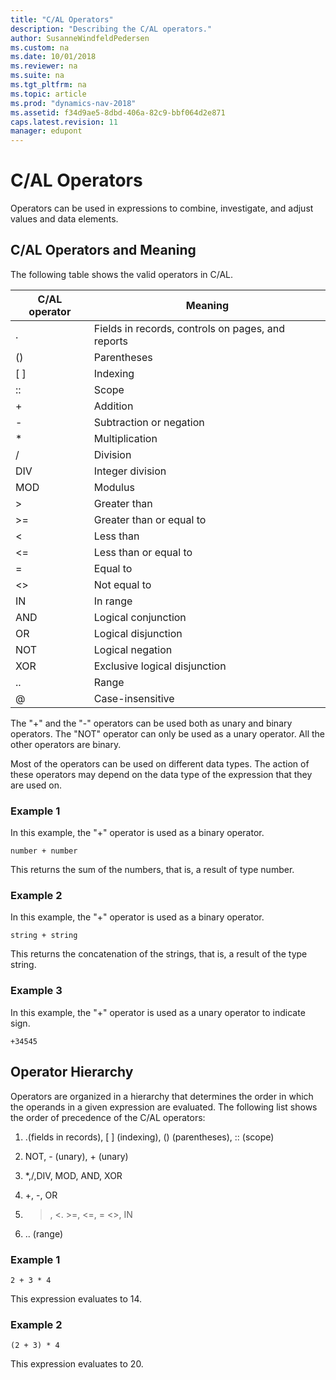 ```yaml
---
title: "C/AL Operators"
description: "Describing the C/AL operators."
author: SusanneWindfeldPedersen
ms.custom: na
ms.date: 10/01/2018
ms.reviewer: na
ms.suite: na
ms.tgt_pltfrm: na
ms.topic: article
ms.prod: "dynamics-nav-2018"
ms.assetid: f34d9ae5-8dbd-406a-82c9-bbf064d2e871
caps.latest.revision: 11
manager: edupont
---
```

# C/AL Operators
Operators can be used in expressions to combine, investigate, and adjust values and data elements.  

## C/AL Operators and Meaning  
 The following table shows the valid operators in C/AL.  

|C/AL operator|Meaning|  
|--------------------|-------------|  
|.|Fields in records, controls on pages, and reports|  
|()|Parentheses|  
|\[ \]|Indexing|  
|::|Scope|  
|+|Addition|  
|-|Subtraction or negation|  
|*|Multiplication|  
|/|Division|  
|DIV|Integer division|  
|MOD|Modulus|  
|>|Greater than|  
|>=|Greater than or equal to|  
|<|Less than|  
|<=|Less than or equal to|  
|=|Equal to|  
|<>|Not equal to|  
|IN|In range|  
|AND|Logical conjunction|  
|OR|Logical disjunction|  
|NOT|Logical negation|  
|XOR|Exclusive logical disjunction|  
|..|Range|  
|@|Case-insensitive|  

 The "+" and the "-" operators can be used both as unary and binary operators. The "NOT" operator can only be used as a unary operator. All the other operators are binary.  

 Most of the operators can be used on different data types. The action of these operators may depend on the data type of the expression that they are used on.  

### Example 1  
 In this example, the "+" operator is used as a binary operator.  

```  
number + number  
```  

 This returns the sum of the numbers, that is, a result of type number.  

### Example 2  
 In this example, the "+" operator is used as a binary operator.  

```  
string + string  
```  

 This returns the concatenation of the strings, that is, a result of the type string.  

### Example 3  
 In this example, the "+" operator is used as a unary operator to indicate sign.  

```  
+34545  
```  

## Operator Hierarchy  
 Operators are organized in a hierarchy that determines the order in which the operands in a given expression are evaluated. The following list shows the order of precedence of the C/AL operators:  

1.  .(fields in records), \[ \] \(indexing\), () (parentheses), :: (scope)  

2.  NOT, - (unary), + (unary)  

3.  *,/,DIV, MOD, AND, XOR  

4.  +, -, OR  

5.  >, <. >=, <=, = <>, IN  

6.  .. (range)  

### Example 1  

```  
2 + 3 * 4  
```  

 This expression evaluates to 14.  

### Example 2  

```  
(2 + 3) * 4  
```  

 This expression evaluates to 20.
